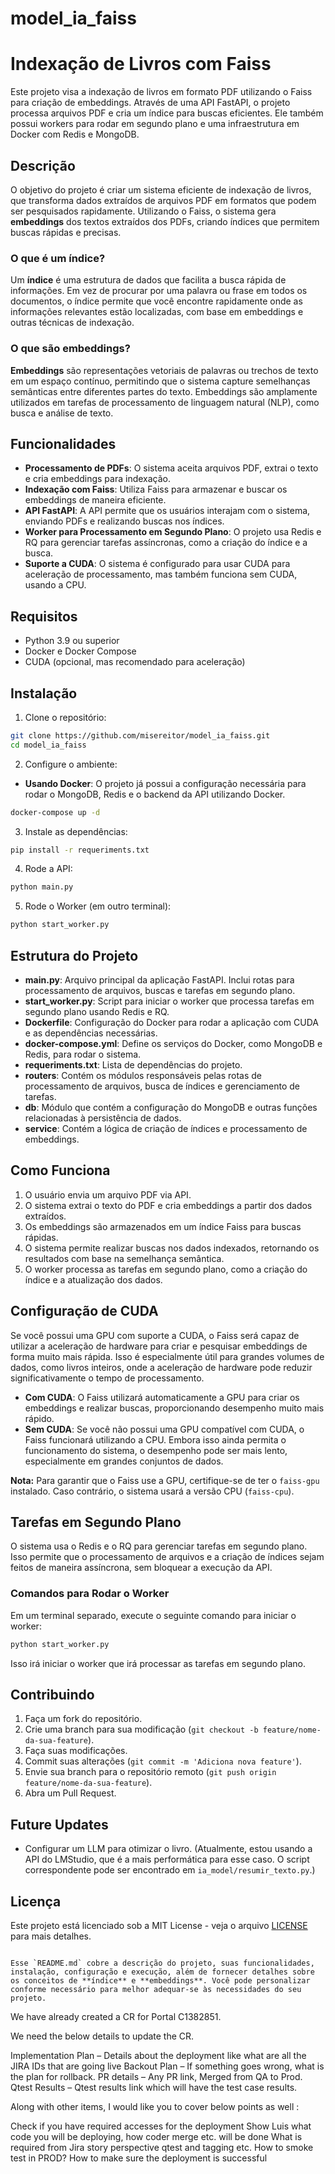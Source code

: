 # model_ia_faiss

# Indexação de Livros com Faiss

Este projeto visa a indexação de livros em formato PDF utilizando o Faiss para criação de embeddings. Através de uma API FastAPI, o projeto processa arquivos PDF e cria um índice para buscas eficientes. Ele também possui workers para rodar em segundo plano e uma infraestrutura em Docker com Redis e MongoDB.

## Descrição

O objetivo do projeto é criar um sistema eficiente de indexação de livros, que transforma dados extraídos de arquivos PDF em formatos que podem ser pesquisados rapidamente. Utilizando o Faiss, o sistema gera **embeddings** dos textos extraídos dos PDFs, criando índices que permitem buscas rápidas e precisas.

### O que é um índice?

Um **índice** é uma estrutura de dados que facilita a busca rápida de informações. Em vez de procurar por uma palavra ou frase em todos os documentos, o índice permite que você encontre rapidamente onde as informações relevantes estão localizadas, com base em embeddings e outras técnicas de indexação.

### O que são embeddings?

**Embeddings** são representações vetoriais de palavras ou trechos de texto em um espaço contínuo, permitindo que o sistema capture semelhanças semânticas entre diferentes partes do texto. Embeddings são amplamente utilizados em tarefas de processamento de linguagem natural (NLP), como busca e análise de texto.

## Funcionalidades

- **Processamento de PDFs**: O sistema aceita arquivos PDF, extrai o texto e cria embeddings para indexação.
- **Indexação com Faiss**: Utiliza Faiss para armazenar e buscar os embeddings de maneira eficiente.
- **API FastAPI**: A API permite que os usuários interajam com o sistema, enviando PDFs e realizando buscas nos índices.
- **Worker para Processamento em Segundo Plano**: O projeto usa Redis e RQ para gerenciar tarefas assíncronas, como a criação do índice e a busca.
- **Suporte a CUDA**: O sistema é configurado para usar CUDA para aceleração de processamento, mas também funciona sem CUDA, usando a CPU.

## Requisitos

- Python 3.9 ou superior
- Docker e Docker Compose
- CUDA (opcional, mas recomendado para aceleração)

## Instalação

1. Clone o repositório:

```bash
git clone https://github.com/misereitor/model_ia_faiss.git
cd model_ia_faiss
```

2. Configure o ambiente:

- **Usando Docker**: O projeto já possui a configuração necessária para rodar o MongoDB, Redis e o backend da API utilizando Docker.

```bash
docker-compose up -d
```

3. Instale as dependências:

```bash
pip install -r requeriments.txt
```

4. Rode a API:

```bash
python main.py
```

5. Rode o Worker (em outro terminal):

```bash
python start_worker.py
```

## Estrutura do Projeto

- **main.py**: Arquivo principal da aplicação FastAPI. Inclui rotas para processamento de arquivos, buscas e tarefas em segundo plano.
- **start_worker.py**: Script para iniciar o worker que processa tarefas em segundo plano usando Redis e RQ.
- **Dockerfile**: Configuração do Docker para rodar a aplicação com CUDA e as dependências necessárias.
- **docker-compose.yml**: Define os serviços do Docker, como MongoDB e Redis, para rodar o sistema.
- **requeriments.txt**: Lista de dependências do projeto.
- **routers**: Contém os módulos responsáveis pelas rotas de processamento de arquivos, busca de índices e gerenciamento de tarefas.
- **db**: Módulo que contém a configuração do MongoDB e outras funções relacionadas à persistência de dados.
- **service**: Contém a lógica de criação de índices e processamento de embeddings.

## Como Funciona

1. O usuário envia um arquivo PDF via API.
2. O sistema extrai o texto do PDF e cria embeddings a partir dos dados extraídos.
3. Os embeddings são armazenados em um índice Faiss para buscas rápidas.
4. O sistema permite realizar buscas nos dados indexados, retornando os resultados com base na semelhança semântica.
5. O worker processa as tarefas em segundo plano, como a criação do índice e a atualização dos dados.

## Configuração de CUDA

Se você possui uma GPU com suporte a CUDA, o Faiss será capaz de utilizar a aceleração de hardware para criar e pesquisar embeddings de forma muito mais rápida. Isso é especialmente útil para grandes volumes de dados, como livros inteiros, onde a aceleração de hardware pode reduzir significativamente o tempo de processamento.

- **Com CUDA**: O Faiss utilizará automaticamente a GPU para criar os embeddings e realizar buscas, proporcionando desempenho muito mais rápido.
- **Sem CUDA**: Se você não possui uma GPU compatível com CUDA, o Faiss funcionará utilizando a CPU. Embora isso ainda permita o funcionamento do sistema, o desempenho pode ser mais lento, especialmente em grandes conjuntos de dados.

**Nota:** Para garantir que o Faiss use a GPU, certifique-se de ter o `faiss-gpu` instalado. Caso contrário, o sistema usará a versão CPU (`faiss-cpu`).

## Tarefas em Segundo Plano

O sistema usa o Redis e o RQ para gerenciar tarefas em segundo plano. Isso permite que o processamento de arquivos e a criação de índices sejam feitos de maneira assíncrona, sem bloquear a execução da API.

### Comandos para Rodar o Worker

Em um terminal separado, execute o seguinte comando para iniciar o worker:

```bash
python start_worker.py
```

Isso irá iniciar o worker que irá processar as tarefas em segundo plano.

## Contribuindo

1. Faça um fork do repositório.
2. Crie uma branch para sua modificação (`git checkout -b feature/nome-da-sua-feature`).
3. Faça suas modificações.
4. Commit suas alterações (`git commit -m 'Adiciona nova feature'`).
5. Envie sua branch para o repositório remoto (`git push origin feature/nome-da-sua-feature`).
6. Abra um Pull Request.

## Future Updates

- Configurar um LLM para otimizar o livro. (Atualmente, estou usando a API do LMStudio, que é a mais performática para esse caso. O script correspondente pode ser encontrado em `ia_model/resumir_texto.py`.)

## Licença

Este projeto está licenciado sob a MIT License - veja o arquivo [LICENSE](LICENSE) para mais detalhes.

```

Esse `README.md` cobre a descrição do projeto, suas funcionalidades, instalação, configuração e execução, além de fornecer detalhes sobre os conceitos de **índice** e **embeddings**. Você pode personalizar conforme necessário para melhor adequar-se às necessidades do seu projeto.
```


We have already created a CR for Portal C1382851.

We need the below details to update the CR.

Implementation Plan – Details about the deployment like what are all the JIRA IDs that are going live
Backout Plan – If something goes wrong, what is the plan for rollback.
PR details – Any PR link, Merged from QA to Prod.
Qtest Results – Qtest results link which will have the test case results.



Along with other items, I would like you to cover below points as well :

Check if you have required accesses for the deployment
Show Luis what code you will be deploying, how coder merge etc. will be done
What is required from Jira story perspective qtest and tagging etc.
How to smoke test in PROD?
How to make sure the deployment is successful
